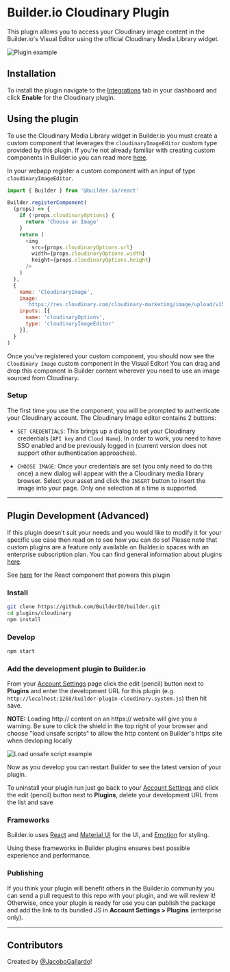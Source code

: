# Builder.io Cloudinary Plugin

This plugin allows you to access your Cloudinary image content in the Builder.io's Visual Editor using the official Cloudinary Media Library widget.

<img src="https://imgur.com/vpNzMud.gif" alt="Plugin example">

## Installation
To install the plugin navigate to the [Integrations](https://builder.io/app/integrations) tab in your dashboard and click **Enable** for the Cloudinary plugin.

## Using the plugin

To use the Cloudinary Media Library widget in Builder.io you must create a custom component that leverages the `cloudinaryImageEditor` custom type provided by this plugin. If you're not already familiar with creating custom components in Builder.io you can read more [here](https://www.builder.io/c/docs/custom-react-components).

In your webapp register a custom component with an input of type `cloudinaryImageEditor`.

```javascript
import { Builder } from '@builder.io/react'

Builder.registerComponent(
  (props) => {
    if (!props.cloudinaryOptions) {
      return 'Choose an Image'
    }
    return (
      <img
        src={props.cloudinaryOptions.url}
        width={props.cloudinaryOptions.width}
        height={props.cloudinaryOptions.height}
      />
    )
  },
  {
    name: 'CloudinaryImage',
    image:
      'https://res.cloudinary.com/cloudinary-marketing/image/upload/v1599098500/creative_source/Logo/Cloud%20Glyph/cloudinary_cloud_glyph_blue_png.png',
    inputs: [{ 
      name: 'cloudinaryOptions', 
      type: 'cloudinaryImageEditor' 
    }],
  }
)
```

Once you've registered your custom component, you should now see the `Cloudinary Image` custom component in the Visual Editor! You can drag and drop this component in Builder content wherever you need to use an image sourced from Cloudinary.

### Setup

The first time you use the component, you will be prompted to authenticate your Cloudinary account. The Cloudinary Image editor contains 2 buttons:

- `SET CREDENTIALS`: This brings up a dialog to set your Cloudinary credentials (`API key` and `Cloud Name`). In order to work, you need to have SSO enabled and be previously logged in (current version does not support other authentication approaches).

- `CHOOSE IMAGE`: Once your credentials are set (you only need to do this once) a new dialog will appear with the a Cloudinary media library browser. Select your asset and click the `INSERT` button to insert the image into your page. Only one selection at a time is supported.

---

## Plugin Development (Advanced)
If this plugin doesn't suit your needs and you would like to modify it for your specific use case then read on to see how you can do so! Please note that custom plugins are a feature only available on Builder.io spaces with an enterprise subscription plan. You can find general information about plugins [here](https://www.builder.io/c/docs/plugins-overview).

See [here](src/CloudinaryImageEditor.tsx) for the React component that powers this plugin

### Install

```bash
git clone https://github.com/BuilderIO/builder.git
cd plugins/cloudinary
npm install
```

### Develop

```bash
npm start
```

### Add the development plugin to Builder.io

From your [Account Settings](https://builder.io/account/space) page click the edit (pencil) button next to **Plugins** and enter the development URL for this plugin (e.g. `http://localhost:1268/builder-plugin-cloudinary.system.js`) then hit save.

**NOTE:** Loading http:// content on an https:// website will give you a warning. Be sure to click the shield in the top right of your browser and choose "load unsafe scripts" to allow the http content on Builder's https site when devloping locally

<img alt="Load unsafe script example" src="https://i.stack.imgur.com/uSaLL.png">

Now as you develop you can restart Builder to see the latest version of your plugin.

To uninstall your plugin run just go back to your [Account Settings](https://builder.io/account/space) and click the edit (pencil) button next to **Plugins**, delete your development URL from the list and save

### Frameworks

Builder.io uses [React](https://github.com/facebook/react) and [Material UI](https://github.com/mui-org/material-ui) for the UI, and [Emotion](https://github.com/emotion-js/emotion) for styling.

Using these frameworks in Builder plugins ensures best possible experience and performance.

### Publishing

If you think your plugin will benefit others in the Builder.io community you can send a pull request to this repo with your plugin, and we will review it! Otherwise, once your plugin is ready for use you can publish the package and add the link to its bundled JS in **Account Settings > Plugins** (enterprise only).

---
## Contributors

Created by [@JacoboGallardo](https://github.com/jacobogallardo)!

